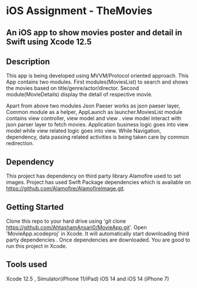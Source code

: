 # iOS  Assignment - TheMovies 
## An iOS app to show movies poster and detail  in Swift using Xcode 12.5

## Description
This app is being developed using MVVM/Protocol oriented approach. This App contains two modules. First modules(MoviesList) to search and shows the movies based on title/genre/actor/director. Second module(MovieDetails) display the detail of respective movie.

Apart from above two modules Json Paeser works as json paeser layer, Common module as a helper, AppLaunch as launcher.MoviesList module contains view controller, view model and view . view model  interact with json parser layer to fetch  movies. Application business logic goes into view model while view related logic goes into view. While Navigation, dependency, data passing related activities is being  taken care by common redirection.

## Dependency
This project has dependency on third party library  Alamofire used to set images. Project has used Swift Package dependencies which is available on https://github.com/Alamofire/AlamofireImage.git.


## Getting Started
Clone this repo to your hard drive using 'git clone https://github.com/AhtashamAnsari0/MovieApp.git'. Open 'MovieApp.xcodeproj' in Xcode. It will automatically start  downloading third party dependencies . Once dependencies are downloaded. You are good to run this project in Xcode.


## Tools used
Xcode 12.5 , Simulator(iPhone 11/iPad) iOS 14 and iOS 14 (iPhone 7)

